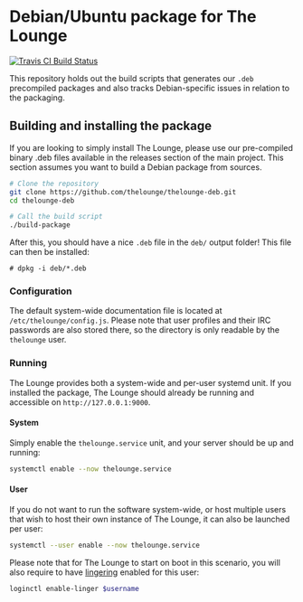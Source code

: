 # Debian/Ubuntu package for The Lounge

<a href="https://travis-ci.com/thelounge/thelounge-deb">
	<img
		alt="Travis CI Build Status"
		src="https://img.shields.io/travis/com/thelounge/thelounge-deb/master.svg?style=flat-square">
</a>

This repository holds out the build scripts that generates our `.deb` precompiled packages and also tracks Debian-specific issues in relation to the packaging.

## Building and installing the package

If you are looking to simply install The Lounge, please use our pre-compiled binary .deb files available in the releases section of the main project. This section assumes you want to build a Debian package from sources.

```sh
# Clone the repository
git clone https://github.com/thelounge/thelounge-deb.git
cd thelounge-deb

# Call the build script
./build-package
```

After this, you should have a nice `.deb` file in the `deb/` output folder! This file can then be installed:

```
# dpkg -i deb/*.deb
```

### Configuration

The default system-wide documentation file is located at `/etc/thelounge/config.js`. Please note that user profiles and their IRC passwords are also stored there, so the directory is only readable by the `thelounge` user.

### Running

The Lounge provides both a system-wide and per-user systemd unit. If you installed the package, The Lounge should already be running and accessible on `http://127.0.0.1:9000`.

#### System

Simply enable the `thelounge.service` unit, and your server should be up and running:

```sh
systemctl enable --now thelounge.service
```

#### User

If you do not want to run the software system-wide, or host multiple users that wish to host their own instance of The Lounge, it can also be launched per user:

```sh
systemctl --user enable --now thelounge.service
```

Please note that for The Lounge to start on boot in this scenario, you will also require to have [lingering](https://wiki.archlinux.org/index.php/Systemd/User#Automatic_start-up_of_systemd_user_instances) enabled for this user:

```sh
loginctl enable-linger $username
```
